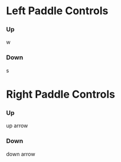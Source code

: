 # Left Paddle Controls
### Up
w
### Down
s


# Right Paddle Controls
### Up
up arrow
### Down
down arrow
